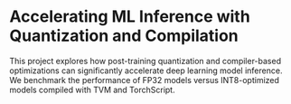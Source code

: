 # Accelerating ML Inference with Quantization and Compilation

This project explores how post-training quantization and compiler-based optimizations can significantly accelerate deep learning model inference. We benchmark the performance of FP32 models versus INT8-optimized models compiled with TVM and TorchScript.
